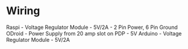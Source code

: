 # Wiring

Raspi - Voltage Regulator Module - 5V/2A - 2 Pin Power, 6 Pin Ground
ODroid - Power Supply from 20 amp slot on PDP - 5V
Arduino - Voltage Regulator Module - 5V/2A
